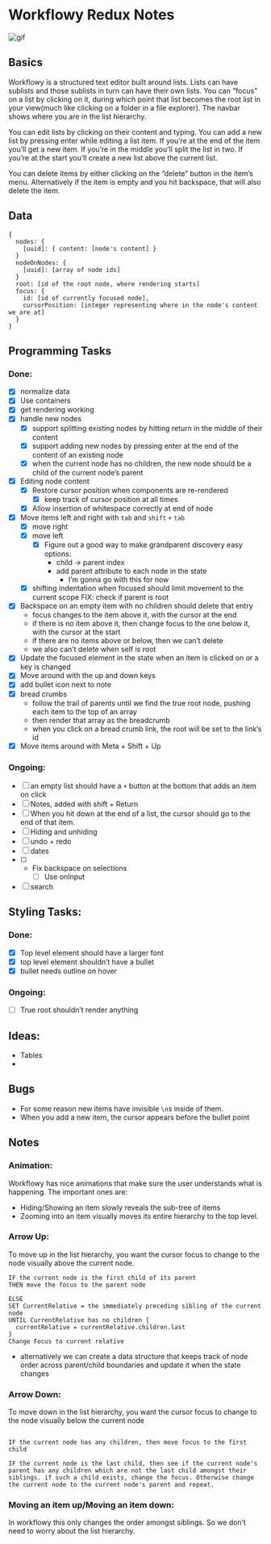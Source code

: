 # Workflowy Redux Notes

![gif](https://i.imgur.com/WBk1NvB.gif)

## Basics
Workflowy is a structured text editor built around lists. Lists can have sublists and those sublists in turn can have their own lists. You can “focus” on a list by clicking on it, during which point that list becomes the root list in your view(much like clicking on a folder in a file explorer). The navbar shows  where you are in the list hierarchy.

You can edit lists by clicking on their content and typing. You can add a new list by pressing enter while editing a list item. If you’re at the end of the item you’ll get a new item. If you’re in the middle you’ll split the list in two. If you’re at the start you’ll create a new list above the current list.

You can delete items by either clicking on the “delete” button in the item’s menu. Alternatively if the item is empty and you hit backspace, that will also delete the item.


## Data
```
{
  nodes: {
    [uuid]: { content: [node's content] }
  }
  nodeOnNodes: {
    [uuid]: [array of node ids]
  }
  root: [id of the root node, where rendering starts]
  focus: {
    id: [id of currently focused node],
    cursorPosition: [integer representing where in the node's content we are at]
  }
}
```

## Programming Tasks
### Done: 
- [x] normalize data
- [x] Use containers
- [x] get rendering working
- [x] handle new nodes
	- [x] support splitting existing nodes by hitting return in the middle of their content
	- [x] support adding new nodes by pressing enter at the end of the content of an existing node
	- [x] when the current node has no children, the new node should be a child of the current node’s parent
- [x] Editing node content
	- [x] Restore cursor position when components are re-rendered
		- [x] keep track of cursor position at all times
	- [x] Allow insertion of whitespace correctly at end of node
- [x] Move items left and right with `tab` and `shift` `+` `tab`
	- [x] move right
	- [x] move left
		- [x] Figure out a good way to make grandparent discovery easy
		options:
			* child -> parent index
			* add parent attribute to each node in the state
				* I’m gonna go with this for now
	- [x] shifting indentation when focused should limit movement to the current scope FIX: check if parent is root

- [x] Backspace on an empty item with no children should delete that entry
	* focus changes to the item above it, with the cursor at the end
	* if there is no item above it, then change focus to the one below it, with the cursor at the start
	* if there are no items above or below, then we can’t delete
	* we also can’t delete when self is root
- [x] Update the focused element in the state when an item is clicked on or a key is changed
- [x] Move around with the up and down keys
- [x] add bullet icon next to note
- [x] bread crumbs
	* follow the trail of parents until we find the true root node, pushing each item to the top of an array
	* then render that array as the breadcrumb
	* when you click on a bread crumb link, the root will be set to the link’s id
- [x] Move items around with Meta + Shift + Up
### Ongoing:
- [ ] an empty list should have a `+` button at the bottom that adds an item on click
- [ ] Notes, added with shift + Return
- [ ] When you hit down at the end of a list, the cursor should go to the end of that item.
- [ ] Hiding and unhiding
- [ ] undo + redo
- [ ] dates
- [ ] - Fix backspace on selections
	- [ ] Use onInput
- [ ] search

## Styling Tasks:
### Done:
- [x] Top level element should have a larger font
- [x] top level element shouldn’t have a bullet
- [x] bullet needs outline on hover
### Ongoing:
- [ ] True root shouldn’t render anything

## Ideas:
* Tables
* 
## Bugs
* For some reason new items have invisible `\n`s inside of them. 
* When you add a new item, the cursor appears before the bullet point
## Notes
### Animation:
Workflowy has nice animations that make sure the user understands what is happening. The important ones are:
* Hiding/Showing an item slowly reveals the sub-tree of items
* Zooming into an item visually moves its entire hierarchy to the top level.

### Arrow Up:
To move up in the list hierarchy, you want the cursor focus to change to the node visually above the current node.
```
IF the current node is the first child of its parent
THEN move the focus to the parent node

ELSE 
SET CurrentRelative = the immediately preceding sibling of the current node
UNTIL CurrentRelative has no children {
  currentRelative = currentRelative.children.last
}
Change Focus to current relative
``` 
* alternatively we can create a data structure that keeps track of node order across parent/child boundaries and update it when the state changes
### Arrow Down:
To move down in the list hierarchy, you want the cursor focus to change to the node visually below the current node
```

IF the current node has any children, then move focus to the first child

IF the current node is the last child, then see if the current node's parent has any children which are not the last child amongst their siblings. if such a child exists, change the focus. Otherwise change the current node to the current node's parent and repeat.
```

### Moving an item up/Moving an item down:
In workflowy this only changes the order amongst siblings. So we don’t need to worry about the list hierarchy.
